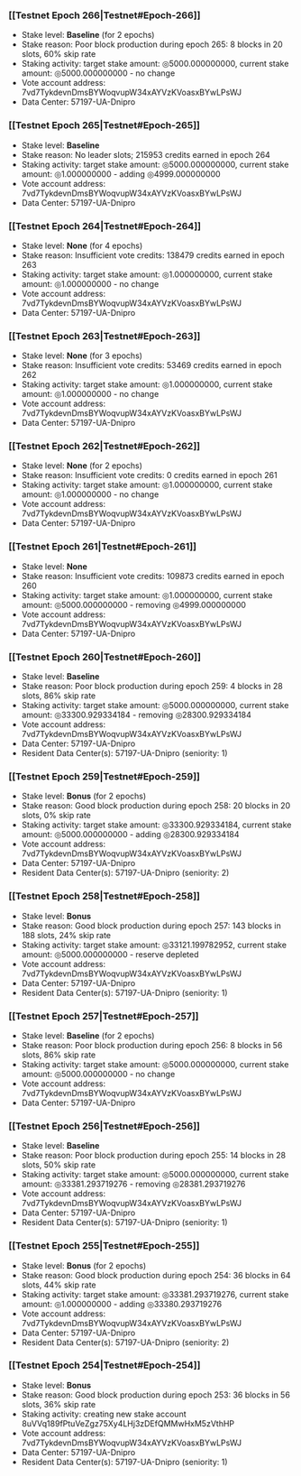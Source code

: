 ### [[Testnet Epoch 266|Testnet#Epoch-266]]
* Stake level: **Baseline** (for 2 epochs)
* Stake reason: Poor block production during epoch 265: 8 blocks in 20 slots, 60% skip rate
* Staking activity: target stake amount: ◎5000.000000000, current stake amount: ◎5000.000000000 - no change
* Vote account address: 7vd7TykdevnDmsBYWoqvupW34xAYVzKVoasxBYwLPsWJ
* Data Center: 57197-UA-Dnipro
### [[Testnet Epoch 265|Testnet#Epoch-265]]
* Stake level: **Baseline**
* Stake reason: No leader slots; 215953 credits earned in epoch 264
* Staking activity: target stake amount: ◎5000.000000000, current stake amount: ◎1.000000000 - adding ◎4999.000000000
* Vote account address: 7vd7TykdevnDmsBYWoqvupW34xAYVzKVoasxBYwLPsWJ
* Data Center: 57197-UA-Dnipro
### [[Testnet Epoch 264|Testnet#Epoch-264]]
* Stake level: **None** (for 4 epochs)
* Stake reason: Insufficient vote credits: 138479 credits earned in epoch 263
* Staking activity: target stake amount: ◎1.000000000, current stake amount: ◎1.000000000 - no change
* Vote account address: 7vd7TykdevnDmsBYWoqvupW34xAYVzKVoasxBYwLPsWJ
* Data Center: 57197-UA-Dnipro
### [[Testnet Epoch 263|Testnet#Epoch-263]]
* Stake level: **None** (for 3 epochs)
* Stake reason: Insufficient vote credits: 53469 credits earned in epoch 262
* Staking activity: target stake amount: ◎1.000000000, current stake amount: ◎1.000000000 - no change
* Vote account address: 7vd7TykdevnDmsBYWoqvupW34xAYVzKVoasxBYwLPsWJ
* Data Center: 57197-UA-Dnipro
### [[Testnet Epoch 262|Testnet#Epoch-262]]
* Stake level: **None** (for 2 epochs)
* Stake reason: Insufficient vote credits: 0 credits earned in epoch 261
* Staking activity: target stake amount: ◎1.000000000, current stake amount: ◎1.000000000 - no change
* Vote account address: 7vd7TykdevnDmsBYWoqvupW34xAYVzKVoasxBYwLPsWJ
* Data Center: 57197-UA-Dnipro
### [[Testnet Epoch 261|Testnet#Epoch-261]]
* Stake level: **None**
* Stake reason: Insufficient vote credits: 109873 credits earned in epoch 260
* Staking activity: target stake amount: ◎1.000000000, current stake amount: ◎5000.000000000 - removing ◎4999.000000000
* Vote account address: 7vd7TykdevnDmsBYWoqvupW34xAYVzKVoasxBYwLPsWJ
* Data Center: 57197-UA-Dnipro
### [[Testnet Epoch 260|Testnet#Epoch-260]]
* Stake level: **Baseline**
* Stake reason: Poor block production during epoch 259: 4 blocks in 28 slots, 86% skip rate
* Staking activity: target stake amount: ◎5000.000000000, current stake amount: ◎33300.929334184 - removing ◎28300.929334184
* Vote account address: 7vd7TykdevnDmsBYWoqvupW34xAYVzKVoasxBYwLPsWJ
* Data Center: 57197-UA-Dnipro
* Resident Data Center(s): 57197-UA-Dnipro (seniority: 1)
### [[Testnet Epoch 259|Testnet#Epoch-259]]
* Stake level: **Bonus** (for 2 epochs)
* Stake reason: Good block production during epoch 258: 20 blocks in 20 slots, 0% skip rate
* Staking activity: target stake amount: ◎33300.929334184, current stake amount: ◎5000.000000000 - adding ◎28300.929334184
* Vote account address: 7vd7TykdevnDmsBYWoqvupW34xAYVzKVoasxBYwLPsWJ
* Data Center: 57197-UA-Dnipro
* Resident Data Center(s): 57197-UA-Dnipro (seniority: 2)
### [[Testnet Epoch 258|Testnet#Epoch-258]]
* Stake level: **Bonus**
* Stake reason: Good block production during epoch 257: 143 blocks in 188 slots, 24% skip rate
* Staking activity: target stake amount: ◎33121.199782952, current stake amount: ◎5000.000000000 - reserve depleted
* Vote account address: 7vd7TykdevnDmsBYWoqvupW34xAYVzKVoasxBYwLPsWJ
* Data Center: 57197-UA-Dnipro
* Resident Data Center(s): 57197-UA-Dnipro (seniority: 1)
### [[Testnet Epoch 257|Testnet#Epoch-257]]
* Stake level: **Baseline** (for 2 epochs)
* Stake reason: Poor block production during epoch 256: 8 blocks in 56 slots, 86% skip rate
* Staking activity: target stake amount: ◎5000.000000000, current stake amount: ◎5000.000000000 - no change
* Vote account address: 7vd7TykdevnDmsBYWoqvupW34xAYVzKVoasxBYwLPsWJ
* Data Center: 57197-UA-Dnipro
### [[Testnet Epoch 256|Testnet#Epoch-256]]
* Stake level: **Baseline**
* Stake reason: Poor block production during epoch 255: 14 blocks in 28 slots, 50% skip rate
* Staking activity: target stake amount: ◎5000.000000000, current stake amount: ◎33381.293719276 - removing ◎28381.293719276
* Vote account address: 7vd7TykdevnDmsBYWoqvupW34xAYVzKVoasxBYwLPsWJ
* Data Center: 57197-UA-Dnipro
* Resident Data Center(s): 57197-UA-Dnipro (seniority: 1)
### [[Testnet Epoch 255|Testnet#Epoch-255]]
* Stake level: **Bonus** (for 2 epochs)
* Stake reason: Good block production during epoch 254: 36 blocks in 64 slots, 44% skip rate
* Staking activity: target stake amount: ◎33381.293719276, current stake amount: ◎1.000000000 - adding ◎33380.293719276
* Vote account address: 7vd7TykdevnDmsBYWoqvupW34xAYVzKVoasxBYwLPsWJ
* Data Center: 57197-UA-Dnipro
* Resident Data Center(s): 57197-UA-Dnipro (seniority: 2)
### [[Testnet Epoch 254|Testnet#Epoch-254]]
* Stake level: **Bonus**
* Stake reason: Good block production during epoch 253: 36 blocks in 56 slots, 36% skip rate
* Staking activity: creating new stake account 8uVVq189fPtuVeZgz75Xy4LHj3zDEfQMMwHxM5zVthHP
* Vote account address: 7vd7TykdevnDmsBYWoqvupW34xAYVzKVoasxBYwLPsWJ
* Data Center: 57197-UA-Dnipro
* Resident Data Center(s): 57197-UA-Dnipro (seniority: 1)